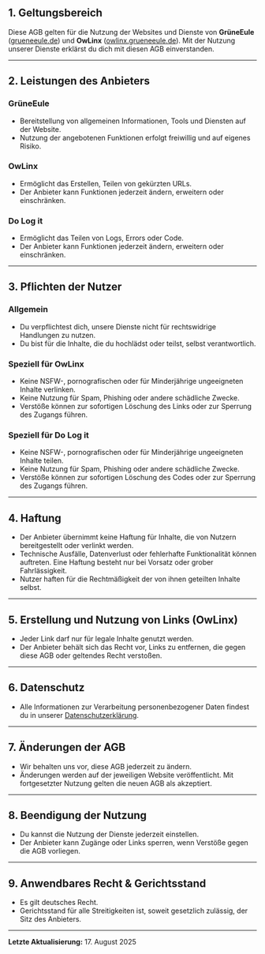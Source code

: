 ## 1. Geltungsbereich
Diese AGB gelten für die Nutzung der Websites und Dienste von **GrüneEule** ([grueneeule.de](https://grueneeule.de)) und **OwLinx** ([owlinx.grueneeule.de](https://owlinx.grueneeule.de)). Mit der Nutzung unserer Dienste erklärst du dich mit diesen AGB einverstanden.

---

## 2. Leistungen des Anbieters

### GrüneEule
- Bereitstellung von allgemeinen Informationen, Tools und Diensten auf der Website.
- Nutzung der angebotenen Funktionen erfolgt freiwillig und auf eigenes Risiko.

### OwLinx
- Ermöglicht das Erstellen, Teilen von gekürzten URLs.
- Der Anbieter kann Funktionen jederzeit ändern, erweitern oder einschränken.

### Do Log it
- Ermöglicht das Teilen von Logs, Errors oder Code.
- Der Anbieter kann Funktionen jederzeit ändern, erweitern oder einschränken.


---

## 3. Pflichten der Nutzer

### Allgemein
- Du verpflichtest dich, unsere Dienste nicht für rechtswidrige Handlungen zu nutzen.
- Du bist für die Inhalte, die du hochlädst oder teilst, selbst verantwortlich.

### Speziell für OwLinx
- Keine NSFW-, pornografischen oder für Minderjährige ungeeigneten Inhalte verlinken.
- Keine Nutzung für Spam, Phishing oder andere schädliche Zwecke.
- Verstöße können zur sofortigen Löschung des Links oder zur Sperrung des Zugangs führen.

### Speziell für Do Log it
- Keine NSFW-, pornografischen oder für Minderjährige ungeeigneten Inhalte teilen.
- Keine Nutzung für Spam, Phishing oder andere schädliche Zwecke.
- Verstöße können zur sofortigen Löschung des Codes oder zur Sperrung des Zugangs führen.


---

## 4. Haftung
- Der Anbieter übernimmt keine Haftung für Inhalte, die von Nutzern bereitgestellt oder verlinkt werden.
- Technische Ausfälle, Datenverlust oder fehlerhafte Funktionalität können auftreten. Eine Haftung besteht nur bei Vorsatz oder grober Fahrlässigkeit.
- Nutzer haften für die Rechtmäßigkeit der von ihnen geteilten Inhalte selbst.

---

## 5. Erstellung und Nutzung von Links (OwLinx)
- Jeder Link darf nur für legale Inhalte genutzt werden.
- Der Anbieter behält sich das Recht vor, Links zu entfernen, die gegen diese AGB oder geltendes Recht verstoßen.

---

## 6. Datenschutz
- Alle Informationen zur Verarbeitung personenbezogener Daten findest du in unserer [Datenschutzerklärung](https://grueneeule.de/legal/privacy-policy).

---

## 7. Änderungen der AGB
- Wir behalten uns vor, diese AGB jederzeit zu ändern.
- Änderungen werden auf der jeweiligen Website veröffentlicht. Mit fortgesetzter Nutzung gelten die neuen AGB als akzeptiert.

---

## 8. Beendigung der Nutzung
- Du kannst die Nutzung der Dienste jederzeit einstellen.
- Der Anbieter kann Zugänge oder Links sperren, wenn Verstöße gegen die AGB vorliegen.

---

## 9. Anwendbares Recht & Gerichtsstand
- Es gilt deutsches Recht.
- Gerichtsstand für alle Streitigkeiten ist, soweit gesetzlich zulässig, der Sitz des Anbieters.

---

**Letzte Aktualisierung:** 17. August 2025
